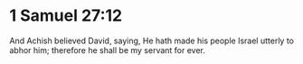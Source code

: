 # 1 Samuel 27:12

And Achish believed David, saying, He hath made his people Israel utterly to abhor him; therefore he shall be my servant for ever.